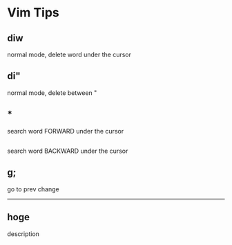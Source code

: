 # Vim Tips

## diw
normal mode, delete word under the cursor

## di"
normal mode, delete between "

## *
search word FORWARD under the cursor

## #
search word BACKWARD under the cursor

## g;
go to prev change

---

## hoge
description
